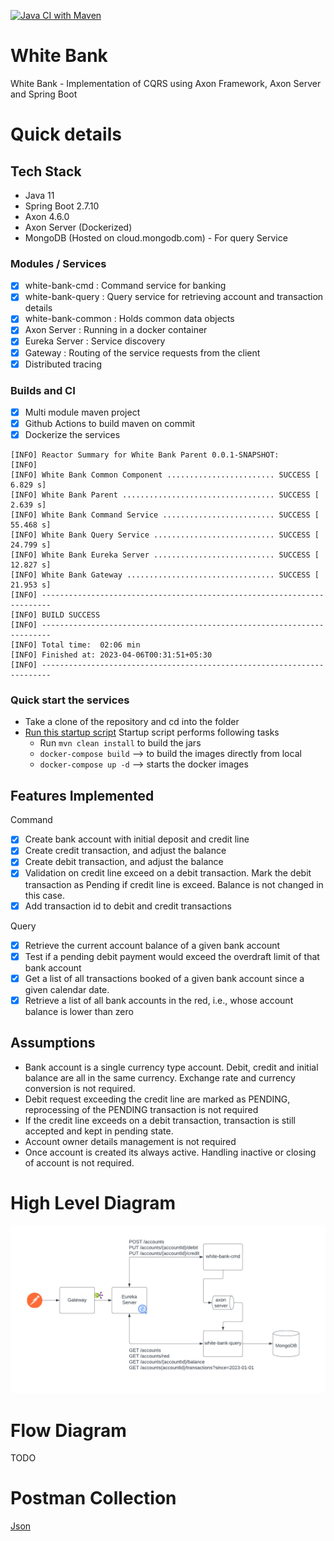 [![Java CI with Maven](https://github.com/mithunkhatri/white-bank/actions/workflows/maven.yml/badge.svg)](https://github.com/mithunkhatri/white-bank/actions/workflows/maven.yml)


# White Bank
White Bank - Implementation of CQRS using Axon Framework, Axon Server and Spring Boot

# Quick details
## Tech Stack
- Java 11
- Spring Boot 2.7.10
- Axon 4.6.0
- Axon Server (Dockerized)
- MongoDB (Hosted on cloud.mongodb.com) - For query Service

### Modules / Services
- [x] white-bank-cmd : Command service for banking
- [x] white-bank-query : Query service for retrieving account and transaction details
- [x] white-bank-common : Holds common data objects
- [x] Axon Server : Running in a docker container
- [x] Eureka Server : Service discovery
- [x] Gateway : Routing of the service requests from the client
- [x] Distributed tracing

### Builds and CI
- [x] Multi module maven project
- [x] Github Actions to build maven on commit
- [x] Dockerize the services

```
[INFO] Reactor Summary for White Bank Parent 0.0.1-SNAPSHOT:
[INFO] 
[INFO] White Bank Common Component ........................ SUCCESS [  6.829 s]
[INFO] White Bank Parent .................................. SUCCESS [  2.639 s]
[INFO] White Bank Command Service ......................... SUCCESS [ 55.468 s]
[INFO] White Bank Query Service ........................... SUCCESS [ 24.799 s]
[INFO] White Bank Eureka Server ........................... SUCCESS [ 12.827 s]
[INFO] White Bank Gateway ................................. SUCCESS [ 21.953 s]
[INFO] ------------------------------------------------------------------------
[INFO] BUILD SUCCESS
[INFO] ------------------------------------------------------------------------
[INFO] Total time:  02:06 min
[INFO] Finished at: 2023-04-06T00:31:51+05:30
[INFO] ------------------------------------------------------------------------
```

### Quick start the services
- Take a clone of the repository and cd into the folder
- [Run this startup script](/assets/scripts/startup.sh)
  Startup script performs following tasks
    - Run `mvn clean install` to build the jars
    - `docker-compose build` --> to build the images directly from local
    - `docker-compose up -d` --> starts the docker images

## Features Implemented
Command
- [x] Create bank account with initial deposit and credit line
- [x] Create credit transaction, and adjust the balance
- [x] Create debit transaction, and adjust the balance
- [x] Validation on credit line exceed on a debit transaction. Mark the debit transaction as Pending if credit line is exceed. Balance is not changed in this case.
- [x] Add transaction id to debit and credit transactions

Query
- [x] Retrieve the current account balance of a given bank account
- [x] Test if a pending debit payment would exceed the overdraft limit of that bank account
- [x] Get a list of all transactions booked of a given bank account since a given calendar date.
- [x] Retrieve a list of all bank accounts in the red, i.e., whose account balance is lower than zero

## Assumptions
- Bank account is a single currency type account. Debit, credit and initial balance are all in the same currency. Exchange rate and currency conversion is not required.
- Debit request exceeding the credit line are marked as PENDING, reprocessing of the PENDING transaction is not required
- If the credit line exceeds on a debit transaction, transaction is still accepted and kept in pending state. 
- Account owner details management is not required
- Once account is created its always active. Handling inactive or closing of account is not required.

# High Level Diagram
![High Level Diagram](/assets/images/HighLevel.png "High Level Diagram")

# Flow Diagram
TODO

# Postman Collection
[Json](/assets/postman/White%20Bank.postman_collection.json)